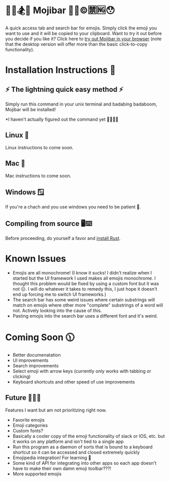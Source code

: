 # 🙂👭🏂🐳 Mojibar 🐆🦎©🈲🆖😯

A quick access tab and search bar for emojis. Simply click the emoji you want to use and it will be copied to your clipboard. Want to try it out before you decide if you like it? Click here to [try out Mojibar in your browser](https://lukedschenk.github.io/Mojibar/) (note that the desktop version will offer more than the basic click-to-copy functionality).

# Installation Instructions 📄

## ⚡ The lightning quick easy method ⚡

Simply run this command in your unix terminal and badabing badaboom, Mojibar will be installed!

*I haven't actually figured out the command yet 🚌🆙🚌🆙

## Linux 🐧

Linux instructions to come soon.

## Mac 🍎

Mac instructions to come soon.

## Windows 🪟

If you're a chach and you use windows you need to be patient 🥴.

## Compiling from source 🖥⌨

Before proceeding, do yourself a favor and [install Rust](https://www.rust-lang.org/tools/install).

# Known Issues

* Emojis are all monochrome! (I know it sucks! I didn't realize when I started but the UI framework I used makes all emojis monochrome. I thought this problem would be fixed by using a custom font but it was not ☹. I will do whatever it takes to remedy this, I just hope it doesn't end up forcing me to switch UI frameworks.)
* The search bar has some weird issues where certain substrings will match on emojis where other more "complete" substrings of a word will not. Actively looking into the cause of this.
* Pasting emojis into the search bar uses a different font and it's weird.

# Coming Soon 🕦

* Better documenatation
* UI improvements
* Search improvements
* Select emoji with arrow keys (currently only works with tabbing or clicking)
* Keyboard shortcuts and other speed of use improvements

## Future 📡🚀🤖

Features I want but am not prioritizing right now.

* Favorite emojis
* Emoji categories
* Custom fonts?
* Basically a cooler copy of the emoji functionality of slack or IOS, etc. but it works on any platform and isn't tied to a single app
* Run this program as a daemon of sorts that is bound to a keyboard shortcut so it can be accessed and closed extremely quickly
* Emojipedia integration! For learning 📒
* Some kind of API for integrating into other apps so each app doesn't have to make their own damn emoji toolbar???!
* More supported emojis
